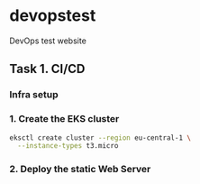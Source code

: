 # devopstest

DevOps test website

## Task 1. CI/CD

### Infra setup

### 1. Create the EKS cluster

```sh
eksctl create cluster --region eu-central-1 \
  --instance-types t3.micro
```

### 2. Deploy the static Web Server
